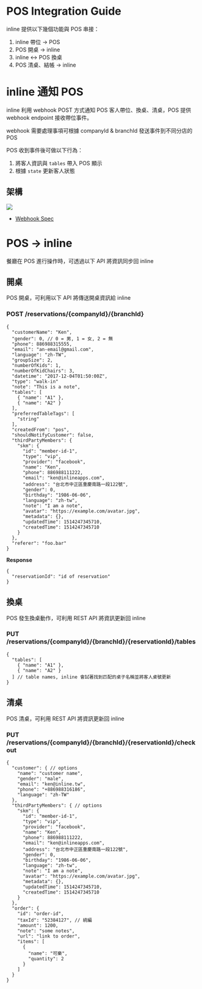 # POS Integration Guide
inline 提供以下幾個功能與 POS 串接：

1. inline 帶位 → POS
2. POS 開桌 → inline
3. inline ↔ POS 換桌
4. POS 清桌、結帳 → inline
# inline 通知 POS

inline 利用 webhook POST 方式通知 POS 客人帶位、換桌、清桌，POS 提供 webhook endpoint 接收帶位事件。

webhook 需要處理事項可根據 companyId & branchId 發送事件到不同分店的 POS

POS 收到事件後可做以下行為：
1. 將客人資訊與 `tables` 帶入 POS 顯示
1. 根據 `state` 更新客人狀態

## 架構
![](https://d2mxuefqeaa7sj.cloudfront.net/s_739C3A445CE0DA65F2D9AF143A27AF7AABDD022DC5721FD2F5AF5C7EA74EE832_1521099875361_file.jpeg)

- [Webhook Spec](./webhook.md)

# POS -> inline

餐廳在 POS 進行操作時，可透過以下 API 將資訊同步回 inline

## 開桌

POS 開桌，可利用以下 API 將傳送開桌資訊給 inline

### POST /reservations/{companyId}/{branchId}
    {
      "customerName": "Ken",
      "gender": 0, // 0 = 男, 1 = 女, 2 = 無
      "phone": 886988315555,
      "email": "an-email@gmail.com",
      "language": "zh-TW",
      "groupSize": 2,
      "numberOfKids": 1,
      "numberOfKidChairs": 3,
      "datetime": "2017-12-04T01:50:00Z",
      "type": "walk-in"
      "note": "This is a note",
      "tables": [
        { "name": "A1" },
        { "name": "A2" }
      ],
      "preferredTableTags": [
        "string"
      ],
      "createdFrom": "pos",
      "shouldNotifyCustomer": false,
      "thirdPartyMembers": {
        "skm": {
          "id": "member-id-1",
          "type": "vip",
          "provider": "facebook",
          "name": "Ken",
          "phone": 886988111222,
          "email": "ken@inlineapps.com",
          "address": "台北市中正區重慶南路一段122號",
          "gender": 0,
          "birthday": "1986-06-06",
          "language": "zh-tw",
          "note": "I am a note",
          "avatar": "https://example.com/avatar.jpg",
          "metadata": {},
          "updatedTime": 1514247345710,
          "createdTime": 1514247345710
        }
      },
      "referer": "foo.bar"
    }

**Response**

    {
      "reservationId": "id of reservation"
    }


## 換桌

POS 發生換桌動作，可利用 REST API 將資訊更新回 inline

### PUT /reservations/{companyId}/{branchId}/{reservationId}/tables
    {
      "tables": [
        { "name": "A1" },
        { "name": "A2" }
      ] // table names, inline 會試著找到匹配的桌子名稱並將客人桌號更新
    }
## 清桌

POS 清桌，可利用 REST API 將資訊更新回 inline

### PUT /reservations/{companyId}/{branchId}/{reservationId}/checkout
    {
      "customer": { // options
        "name": "customer name",
        "gender": "male",
        "email": "ken@inline.tw",
        "phone": "+886988316186",
        "language": "zh-TW"
      },
      "thirdPartyMembers": { // options
        "skm": {
          "id": "member-id-1",
          "type": "vip",
          "provider": "facebook",
          "name": "Ken",
          "phone": 886988111222,
          "email": "ken@inlineapps.com",
          "address": "台北市中正區重慶南路一段122號",
          "gender": 0,
          "birthday": "1986-06-06",
          "language": "zh-tw",
          "note": "I am a note",
          "avatar": "https://example.com/avatar.jpg",
          "metadata": {},
          "updatedTime": 1514247345710,
          "createdTime": 1514247345710
        }
      },
      "order": {
        "id": "order-id",
        "taxId": "52384127", // 統編
        "amount": 1200,
        "note": "some notes",
        "url": "link to order",
        "items": [
          {
            "name": "可樂",
            "quantity": 2
          }
        ]
      }
    }
